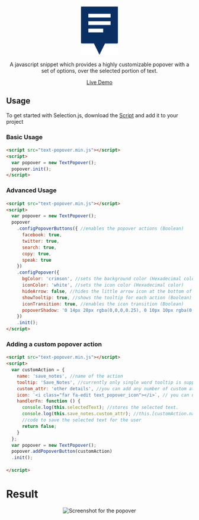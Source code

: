 <p align="center">
  <a href="https://github.com/Shai1436/TextPopover.js"><img alt="Text Popover" src="./logo.png" width="100px"></a>
</p>
<p align="center">
  A javascript snippet which provides a highly customizable popover with a set of options, over the selected portion of text.
</p>

 <p align="center">
  <a href="https://shai1436.github.io/TextPopover.js/" target="_">Live Demo</a>
</p>

## Usage

To get started with Selection.js, download the [Script](https://raw.githubusercontent.com/Shai1436/TextPopover.js/master/text-popover.min.js) and add it to your project

### Basic Usage

```html
<script src="text-popover.min.js"></script>
<script>
  var popover = new TextPopover();
  popover.init();
</script>
```

### Advanced Usage

```html
<script src="text-popover.min.js"></script>
<script>
  var popover = new TextPopover();
  popover
    .configPopoverButtons({ //enables the popover actions (Boolean)
      facebook: true,
      twitter: true,
      search: true,
      copy: true,
      speak: true
    })
    .configPopover({
      bgColor: 'crimson', //sets the background color (Hexadecimal color )
      iconColor: 'white', //sets the icon color (Hexadecimal color)
      hideArrow: false, //hides the little arrow icon at the bottom of the popover (Boolean)
      showTooltip: true, //shows the tooltip for each action (Boolean)
      iconTransition: true, //enables the icon transition (Boolean)
      popoverShadow: '0 14px 28px rgba(0,0,0,0.25), 0 10px 10px rgba(0,0,0,0.22);' //set the box-shadow css property for the popover (CSS string)
    })
    .init();
</script>
```
### Adding a custom popover action

```html
<script src="text-popover.min.js"></script>
<script>
  var customAction = {
    name: 'save_notes', //name of the action
    tooltip: 'Save_Notes', //currently only single word tooltip is supported
    custom_attr: 'other details', //you can add any number of custom attributes
    icon: `<i class="far fa-edit text_popover_icon"></i>`, // you can use fontawesome or other icons or you can paste the icon's svg string directly. You just have to add the 'text_popover_icon' class. In some cases, the icon might not be formatted correctly. So you have debug and add appropriate styles.
    handlerFn: function () {
      console.log(this.selectedText); //stores the selected text.
      console.log(this.save_notes.custom_attr); //this.[customAction.name] refers to customAction object.
      //code to save the selected text for the user
      return false;
    }
  };
  var popover = new TextPopover();
  popover.addPopoverButton(customAction)
  .init();

</script>
```

# Result

<p align="center">
<img alt="Screenshot for the popover" src="https://raw.githubusercontent.com/Shai1436/TextPopover.js/master/popover-image.png">
</p>
